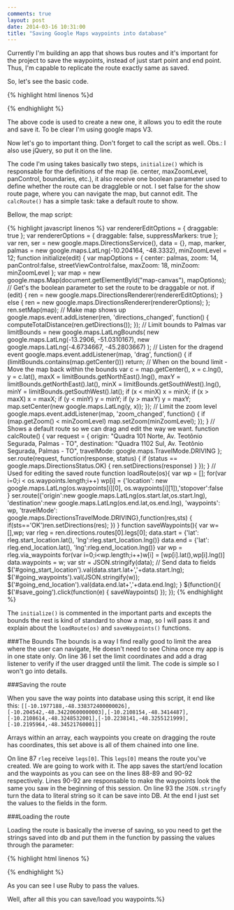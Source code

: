 ```yaml
---
comments: true
layout: post
date: 2014-03-16 10:31:00
title: "Saving Google Maps waypoints into database"
---
```


Currently I'm building an app that shows bus routes and it's important for the project to save the waypoints, instead of just start point and end point. Thus, I'm capable to replicate the route exactly same as saved.

So, let's see the basic code.

{% highlight html linenos %}d<div class="map">
  <div id="map-canvas"/>
</div>
<!-- footer -->
<script type="text/javascript"
  src="https://maps.googleapis.com/maps/api/js?key=AIzaSyDc7y0hbNmHzHKgaqe7VCl6a--P4VAW2lU&sensor=false">
</script>
<script src="maps.js"></script>
<script>
  $( document ).ready(function() {
    initialize(true);
    calcRoute();
  })
</script>


{% endhighlight %}

The above code is used to create a new one, it allows you to edit the route and save it. To be clear I'm using google maps V3.

Now let's go to important thing. Don't forget to call the script as well. Obs.: I also use jQuery, so put it on the line.

The code I'm using takes basically two steps, <code class="code">initialize()</code> which is responsable for the definitions of the map (ie. center, maxZoomLevel, panControl, boundaries, etc.), it also receive one boolean parameter used to define whether the route can be draggleble or not. I set false for the show route page, where you can navigate the map, but cannot edit. The <code class="code">calcRoute()</code> has a simple task: take a default route to show.

Bellow, the map script:

{% highlight javascript linenos %}
var rendererEditOptions = {
  draggable: true
};
var rendererOptions = {
  draggable: false,
  suppressMarkers: true
};
var ren,
    ser = new google.maps.DirectionsService(),
    data = {},
    map, marker,
    palmas = new google.maps.LatLng(-10.204164, -48.3332),
    minZoomLevel = 12;
function initialize(edit) {
  var mapOptions = {
    center: palmas,
    zoom: 14,
    panControl:false,
    streetViewControl:false,
    maxZoom: 18,
    minZoom: minZoomLevel
  };
  var map = new google.maps.Map(document.getElementById("map-canvas"),
      mapOptions);
  // Get's the boolean parameter to set the route to be draggable or not.
  if (edit) {
    ren = new google.maps.DirectionsRenderer(rendererEditOptions);
  } else {
    ren = new google.maps.DirectionsRenderer(rendererOptions);
  };
  ren.setMap(map); // Make map shows up
  google.maps.event.addListener(ren, 'directions_changed', function() {
    computeTotalDistance(ren.getDirections());
  });
  // Limit bounds to Palmas
  var limitBounds = new google.maps.LatLngBounds(
    new google.maps.LatLng(-13.2906, -51.0310167),
    new google.maps.LatLng(-4.6734667, -45.2803667)
  );
  // Listen for the dragend event
   google.maps.event.addListener(map, 'drag', function() {
     if (limitBounds.contains(map.getCenter())) return;
     // When on the bound limit - Move the map back within the bounds
     var c = map.getCenter(),
         x = c.lng(),
         y = c.lat(),
         maxX = limitBounds.getNorthEast().lng(),
         maxY = limitBounds.getNorthEast().lat(),
         minX = limitBounds.getSouthWest().lng(),
         minY = limitBounds.getSouthWest().lat();
     if (x < minX) x = minX;
     if (x > maxX) x = maxX;
     if (y < minY) y = minY;
     if (y > maxY) y = maxY;
     map.setCenter(new google.maps.LatLng(y, x));
   });
   // Limit the zoom level
  google.maps.event.addListener(map, 'zoom_changed', function() {
    if (map.getZoom() < minZoomLevel) map.setZoom(minZoomLevel);
  });
}
// Shows a default route so we can drag and edit the way we want.
function calcRoute() {
  var request = {
      origin: "Quadra 101 Norte, Av. Teotônio Segurada, Palmas - TO",
      destination: "Quadra 1102 Sul, Av. Teotônio Segurada, Palmas - TO",
      travelMode: google.maps.TravelMode.DRIVING
  };
  ser.route(request, function(response, status) {
    if (status == google.maps.DirectionsStatus.OK) { ren.setDirections(response) }
  });
}
// Used for editing the saved route
function loadRoute(os){
  var wp = [];
    for(var i=0;i < os.waypoints.length;i++)
        wp[i] = {'location': new google.maps.LatLng(os.waypoints[i][0], os.waypoints[i][1]),'stopover':false }
    ser.route({'origin':new google.maps.LatLng(os.start.lat,os.start.lng),
    'destination':new google.maps.LatLng(os.end.lat,os.end.lng),
    'waypoints': wp,
    'travelMode': google.maps.DirectionsTravelMode.DRIVING},function(res,sts) {
        if(sts=='OK')ren.setDirections(res);
    })
}
function saveWaypoints(){
  var w=[],wp;
  var rleg = ren.directions.routes[0].legs[0];
  data.start = {'lat': rleg.start_location.lat(), 'lng':rleg.start_location.lng()}
  data.end = {'lat': rleg.end_location.lat(), 'lng':rleg.end_location.lng()}
  var wp = rleg.via_waypoints
  for(var i=0;i<wp.length;i++)w[i] = [wp[i].lat(),wp[i].lng()]
  data.waypoints = w;
  var str = JSON.stringify(data);
  // Send data to fields
  $('#going_start_location').val(data.start.lat+','+data.start.lng);
  $('#going_waypoints').val(JSON.stringify(w));
  $('#going_end_location').val(data.end.lat+','+data.end.lng);
}
$(function(){
  $('#save_going').click(function(e) { saveWaypoints() });
});
{% endhighlight %}

The <code class="code">initialize()</code> is commented in the important parts and excepts the bounds the rest is kind of standard to show a map, so I will pass it and explain about the <code class="code">loadRoute(os)</code> and <code class="code">saveWaypoints()</code> functions.

###The Bounds
The bounds is a way I find really good to limit the area where the user can navigate, He doesn't need to see China once my app is in one state only.
On line 36 I set the limit coordinates and add a drag listener to verify if the user dragged until the limit. The code is simple so I won't go into details.

###Saving the route

When you save the way points into database using this script, it end like this: <code class="code">[[-10.1977188,-48.338372400000026],[-10.204542,-48.34220600000003],[-10.2108154,-48.3414487],[-10.2108614,-48.3248532001],[-10.2238141,-48.3255121999],[-10.2195964,-48.34521760001]]</code>

Arrays within an array, each waypoints you create on dragging the route has coordinates, this set above is all of them chained into one line.

On line 87 <code class="code">rleg</code> receive <code class="code">legs[0]</code>. This <code class="code">legs[0]</code> means the route you've created. We are going to work with it. The app saves the start/end location and the waypoints as you can see on the lines 88-89 and 90-92 respectively. Lines 90-92 are responsable to make the waypoints look the same you saw in the beginning  of this session. On line 93 the <code class="code">JSON.stringfy</code> turn the data to literal string so it can be save into DB. At the end I just set the values to the fields in the form.

###Loading the route

Loading the route is basically the inverse of saving, so you need to get the strings saved into db and put them in the function by passing the values through the parameter:

{% highlight html linenos %}
<script>
  $( document ).ready(function() {
    initialize(true);
    loadRoute(<%= raw '{"start":{"lat":'+@going.start_location.split(",")[0].to_s+',"lng":'+@going.start_location.split(",")[1].to_s+'},"end":{"lat":'+@going.end_location.split(",")[0].to_s+',"lng":'+@going.end_location.split(",")[1].to_s+'},"waypoints":'+@going.waypoints.to_s+'}' %>);
  });
  </script>
{% endhighlight %}

As you can see I use Ruby to pass the values.

Well, after all this you can save/load you waypoints.%}